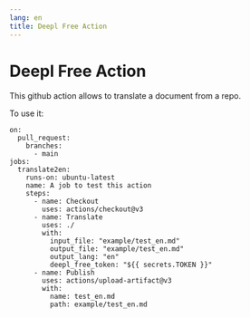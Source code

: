 ```yaml
---
lang: en
title: Deepl Free Action
---
```


# Deepl Free Action

This github action allows to translate a document from a repo.

To use it:

    on:
      pull_request:
        branches:
          - main
    jobs:
      translate2en:
        runs-on: ubuntu-latest
        name: A job to test this action
        steps:
          - name: Checkout
            uses: actions/checkout@v3
          - name: Translate
            uses: ./
            with:
              input_file: "example/test_en.md"
              output_file: "example/test_en.md"
              output_lang: "en"
              deepl_free_token: "${{ secrets.TOKEN }}"
          - name: Publish
            uses: actions/upload-artifact@v3
            with:
              name: test_en.md
              path: example/test_en.md
